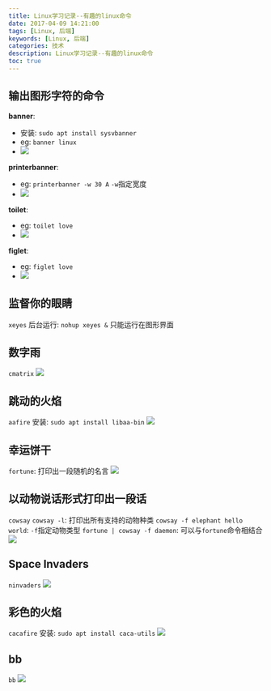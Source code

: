 ```yaml
---
title: Linux学习记录--有趣的linux命令
date: 2017-04-09 14:21:00
tags: [Linux, 后端]
keywords: [Linux, 后端]
categories: 技术
description: Linux学习记录--有趣的linux命令
toc: true
---
```


## 输出图形字符的命令
**banner**:
  * 安装: `sudo apt install sysvbanner`
  * eg: `banner linux`
  * ![](Linux学习记录--有趣的linux命令/banner.png)

**printerbanner**:
  * eg: `printerbanner -w 30 A` `-w`指定宽度
  * ![](Linux学习记录--有趣的linux命令/printerbanner.png)

**toilet**:
  * eg: `toilet love`
  * ![](Linux学习记录--有趣的linux命令/toilet.png)

**figlet**:
  * eg: `figlet love`
  * ![](Linux学习记录--有趣的linux命令/figlet.png)

## 监督你的眼睛
`xeyes`
后台运行: `nohup xeyes &`
只能运行在图形界面

## 数字雨
`cmatrix`
![](Linux学习记录--有趣的linux命令/cmatrix.png)

## 跳动的火焰
`aafire`
安装: `sudo apt install libaa-bin`
![](Linux学习记录--有趣的linux命令/aafire.gif)

## 幸运饼干
`fortune`: 打印出一段随机的名言
![](Linux学习记录--有趣的linux命令/fortune.png)

## 以动物说话形式打印出一段话
`cowsay`
`cowsay -l`: 打印出所有支持的动物种类
`cowsay -f elephant hello world`: `-f`指定动物类型
`fortune | cowsay -f daemon`: 可以与`fortune`命令相结合
![](Linux学习记录--有趣的linux命令/cowsay.png)

## Space Invaders
`ninvaders`
![](Linux学习记录--有趣的linux命令/ninvaders.gif)

## 彩色的火焰
`cacafire`
安装: `sudo apt install caca-utils`
![](Linux学习记录--有趣的linux命令/cacafire.gif)

## bb
`bb`
![](Linux学习记录--有趣的linux命令/bb.gif)
